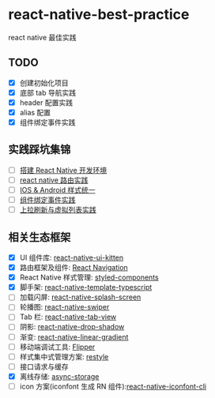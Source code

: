 # react-native-best-practice

react native 最佳实践

## TODO

- [x] 创建初始化项目
- [x] 底部 tab 导航实践
- [x] header 配置实践
- [x] alias 配置
- [x] 组件绑定事件实践

## 实践踩坑集锦

- [ ] [搭建 React Native 开发环境](./docs/搭建%20react%20native%20开发环境.md)
- [ ] [react native 路由实践](./docs/react%20native%20路由实践.md)
- [ ] [IOS & Android 样式统一](docs/IOS%20&%20Android%20样式统一.md)
- [ ] [组件绑定事件实践](docs/组件绑定事件实践.md)
- [ ] [上拉刷新与虚拟列表实践](docs/上拉刷新与虚拟列表实践.md)

## 相关生态框架

- [x] UI 组件库: [react-native-ui-kitten](https://akveo.github.io/react-native-ui-kitten/)
- [x] 路由框架及组件: [React Navigation](https://reactnavigation.org/)
- [x] React Native 样式管理: [styled-components](https://www.styled-components.com/)
- [x] 脚手架: [react-native-template-typescript](https://github.com/react-native-community/react-native-template-typescript)
- [ ] 加载闪屏: [react-native-splash-screen](https://github.com/crazycodeboy/react-native-splash-screen)
- [ ] 轮播图: [react-native-swiper](https://github.com/leecade/react-native-swiper)
- [ ] Tab 栏: [react-native-tab-view](https://github.com/satya164/react-native-tab-view)
- [ ] 阴影: [react-native-drop-shadow](https://github.com/hoanglam10499/react-native-drop-shadow)
- [ ] 渐变: [react-native-linear-gradient](https://github.com/react-native-linear-gradient/react-native-linear-gradient)
- [ ] 移动端调试工具: [Flipper](https://fbflipper.com/)
- [ ] 样式集中式管理方案: [restyle](https://github.com/Shopify/restyle)
- [ ] 接口请求与缓存
- [x] 离线存储: [async-storage](https://github.com/react-native-async-storage/async-storage)
- [ ] icon 方案(iconfont 生成 RN 组件):[react-native-iconfont-cli](https://github.com/iconfont-cli/react-native-iconfont-cli)
